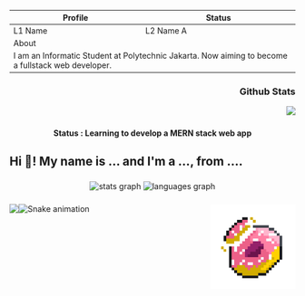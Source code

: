 <table>
    <thead>
        <tr>
            <th>Profile</th>
            <th>Status</th>
        </tr>
    </thead>
    <tbody>
        <tr>
            <td>L1 Name</td>
            <td>L2 Name A</td>
        </tr>
        <tr>
          <td colspan="2">About</th>
        </tr>
        <tr>
            <td colspan="2"> I am an Informatic Student at Polytechnic Jakarta. 
                Now aiming to become a fullstack web developer.
            </td>
        </tr>  
    </tbody>
</table>

<div align="right">
  <h3>Github Stats</h3>
  <img src="https://streak-stats.demolab.com/?user=dev4ult&theme=dark" />
</div>

<div align="center">
  <h4>Status : Learning to develop a MERN stack web app</h4>
</div>

<h2 align="left">Hi 👋! My name is ... and I'm a ..., from ....</h2>

###

<div align="center">
  <img src="https://github-readme-stats.vercel.app/api?hide_title=false&hide_rank=false&show_icons=true&include_all_commits=true&count_private=true&disable_animations=false&theme=dracula&locale=en&hide_border=false&username=dev4ult" height="150" alt="stats graph"  />
  <img src="https://github-readme-stats.vercel.app/api/top-langs?locale=en&hide_title=false&layout=compact&card_width=320&langs_count=5&theme=dracula&hide_border=false&username=dev4ult" height="150" alt="languages graph"  />
</div>

###

<img align="right" height="150" src="https://github.com/dev4ult/dev4ult/blob/main/animatedDonut2.gif" />

###

<img align="left" src="https://skillicons.dev/icons?i=react,nodejs,express,mongodb,php,html,css,tailwind,javascript,git,github,mysql,cpp,java&perline=7" />


###

<img src="https://raw.githubusercontent.com/dev4ult/dev4ult/blob/output/snake.svg" alt="Snake animation" />

###

